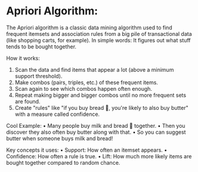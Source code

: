 # Apriori Algorithm:

The Apriori algorithm is a classic data mining algorithm used to find frequent itemsets and association rules from a big pile of transactional data (like shopping carts, for example).
In simple words:
It figures out what stuff tends to be bought together.

How it works:
1.	Scan the data and find items that appear a lot (above a minimum support threshold).
2.	Make combos (pairs, triples, etc.) of these frequent items.
3.	Scan again to see which combos happen often enough.
4.	Repeat making bigger and bigger combos until no more frequent sets are found.
5.	Create "rules" like "if you buy bread 🍞, you're likely to also buy butter" with a measure called confidence.

   
Cool Example:
•	Many people buy milk  and bread 🍞 together.
•	Then you discover they also often buy butter  along with that.
•	So you can suggest butter when someone buys milk and bread!


Key concepts it uses:
•	Support: How often an itemset appears.
•	Confidence: How often a rule is true.
•	Lift: How much more likely items are bought together compared to random chance.
